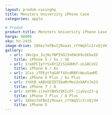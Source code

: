 ```yaml
---
layout: produk-casinghp
title: Monsters University iPhone Case
categories: apple

# Produk
product-title: Monsters University iPhone Case
harga: 90000
sku: hn-2435
image-drive: 18Xez7eFBoIjRoaas_cYtWq5lcIrxQjVH
gallery:
  - url: 1Wv1px_3ujNz7NPIhOJ3vEWiK9cbEkwID
    title: iPhone 5 / 5s / SE
  - url: 1raXPCIyYrSs8Y1ZiSIAOHhT-oLGACoVJ
    title: iPhone 6 / 6s
  - url: 1Cxs_zTPEytfqG4FfXXcdRBFcWou5amMl
    title: iPhone 6 Plus / 6s Plus
  - url: 1tHtB_xABxGEZO7IbwMrMev2nXAPx7e23
    title: iPhone 7 / 8
  - url: 1mY9O-iixwYtBH5zVKIcFF-jiybyzZJ-g
    title: iPhone 7 Plus / 8 Plus
  - url: 18Xez7eFBoIjRoaas_cYtWq5lcIrxQjVH
    title: iPhone X
---
```

